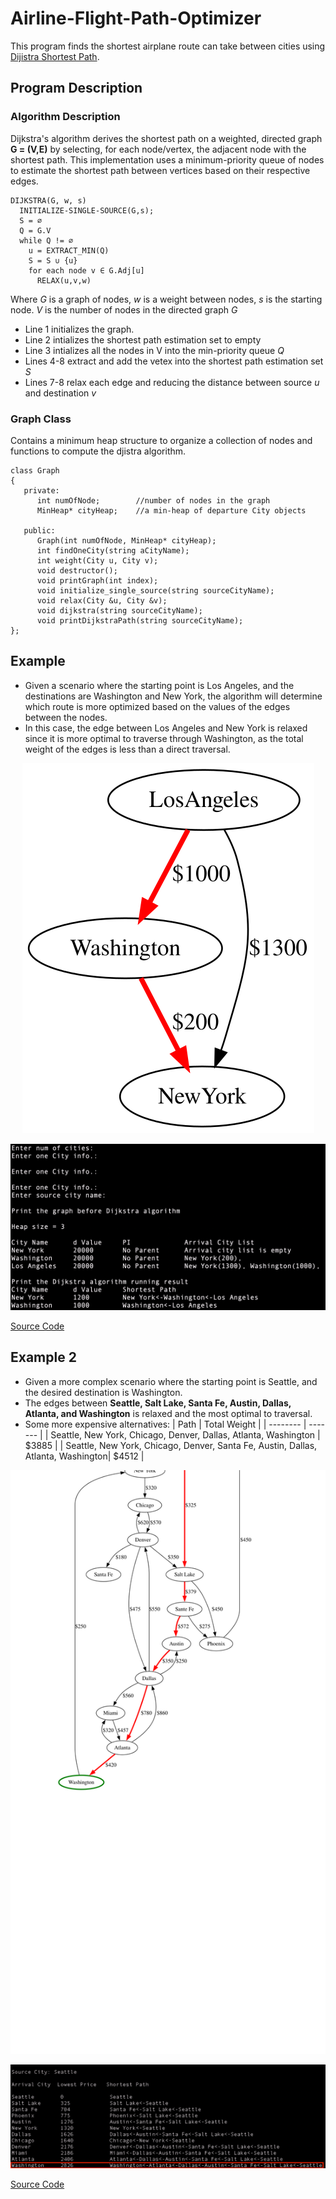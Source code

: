# Airline-Flight-Path-Optimizer
This program finds the shortest airplane route can take between cities using [Dijistra Shortest Path](https://en.wikipedia.org/wiki/Dijkstra%27s_algorithm). 

## Program Description

### Algorithm Description
Dijkstra's algorithm derives the shortest path on a weighted, directed graph **G = (V,E)** by selecting, for each node/vertex, the adjacent node with the shortest path. This implementation uses a minimum-priority queue of nodes to estimate the shortest path between vertices based on their respective edges.
```
DIJKSTRA(G, w, s)
  INITIALIZE-SINGLE-SOURCE(G,s);
  S = ∅
  Q = G.V
  while Q != ∅
    u = EXTRACT_MIN(Q)
    S = S ∪ {u}
    for each node v ∈ G.Adj[u]
      RELAX(u,v,w)
```
Where *G* is a graph of nodes, *w* is a weight between nodes, *s* is the starting node. *V* is the number of nodes in the directed graph *G*
- Line 1 initializes the graph.
- Line 2 intializes the shortest path estimation set to empty
- Line 3 intializes all the nodes in V into the min-priority queue *Q*
- Lines 4-8 extract and add the vetex into the shortest path estimation set *S*
- Lines 7-8 relax each edge and reducing the distance between source *u* and destination *v*

### Graph Class
Contains a minimum heap structure to organize a collection of nodes and functions to compute the djistra algorithm. 
```
class Graph
{
   private:
      int numOfNode;        //number of nodes in the graph
      MinHeap* cityHeap;    //a min-heap of departure City objects

   public:
      Graph(int numOfNode, MinHeap* cityHeap);
      int findOneCity(string aCityName);
      int weight(City u, City v);
      void destructor();
      void printGraph(int index);
      void initialize_single_source(string sourceCityName);
      void relax(City &u, City &v);
      void dijkstra(string sourceCityName);
      void printDijkstraPath(string sourceCityName);
};
```

## Example 
- Given a scenario where the starting point is Los Angeles, and the destinations are Washington and New York, the algorithm will determine which route is more optimized based on the values of the edges between the nodes. 
- In this case, the edge between Los Angeles and New York is relaxed since it is more optimal to traverse through Washington, as the total weight of the edges is less than a direct traversal.
<p align="center">
  <img src="images/example.svg?raw=true" alt="example"/>
</p
<p align="center">
  <img src="images/example_output.png?raw=true" alt="example output width="100"/>
</p>

[Source Code](https://github.com/airtimeEnthusiast/DijkstraShortestPath)

## Example 2
- Given a more complex scenario where the starting point is Seattle, and the desired destination is Washington.
- The edges between **Seattle, Salt Lake, Santa Fe, Austin, Dallas, Atlanta, and Washington** is relaxed and the most optimal to traversal.
- Some more expensive alternatives:
| Path    | Total Weight |
| -------- | ------- |
| Seattle, New York, Chicago, Denver, Dallas, Atlanta, Washington | $3885    |
| Seattle, New York, Chicago, Denver, Santa Fe, Austin, Dallas, Atlanta, Washington| $4512 |

<p align="center">
  <img src="images/example2.svg?raw=true" alt="example"/>
</p
<p align="center">
  <img src="images/example_output2.png?raw=true" alt="example output width="100"/>
</p>

[Source Code](https://github.com/airtimeEnthusiast/DijkstraShortestPath)

